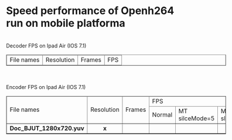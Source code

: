 Speed performance of Openh264 run on mobile platforma 
==================
<br><font class=env>Decoder FPS on  Ipad Air (IOS 7.1)</font>
<br>
   <table  style="width:600px" cellspacing="0" border="1" width="100%">
    <thead>
    <tr>
        <td>File names</td>
        <td>Resolution</td>
        <td>Frames</td>
        <td>FPS</td>
    </tr>
    </thead>
<tbody>
</tbody>
</table>
<br>
<br><font class=env>Encoder FPS on  Ipad Air (IOS 7.1)</font>       
<br>    
   <table  style="width:600px" cellspacing="0" border="1" width="100%">         
    <thead>                                                                     
    <tr>
        <td rowspan="2">File names</td>
        <td rowspan="2">Resolution</td>
        <td rowspan="2">Frames</td>
        <td colspan="4">FPS</td>
    </tr>
    <tr>
        <td >Normal</td>
        <td >MT silceMode=5</td>
        <td >MT sliceMode=4</td>
        <td >CABAC</td>
    </tr>
</thead>                                                                    
<tbody>
        <tr style="text-align:center; font-weight: bold;">
            <td> Doc_BJUT_1280x720.yuv</td>
            <td>x</td>
            <td></td>
            <td></td>
            <td></td>
            <td></td>
            <td></td>
        </tr>                                                                                                                        
</tbody>
</table>
<br>
